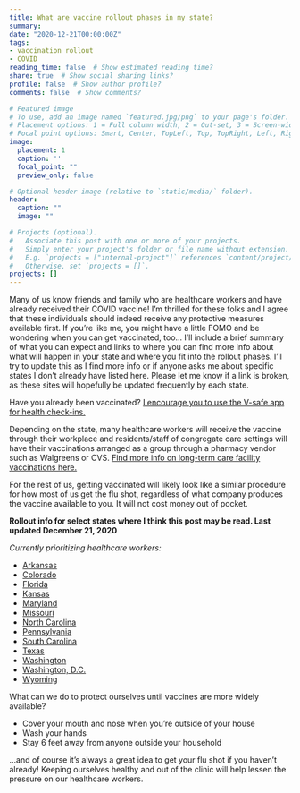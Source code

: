 ```yaml
---
title: What are vaccine rollout phases in my state?
summary: 
date: "2020-12-21T00:00:00Z"
tags:
- vaccination rollout
- COVID
reading_time: false  # Show estimated reading time?
share: true  # Show social sharing links?
profile: false  # Show author profile?
comments: false  # Show comments?

# Featured image
# To use, add an image named `featured.jpg/png` to your page's folder.
# Placement options: 1 = Full column width, 2 = Out-set, 3 = Screen-width
# Focal point options: Smart, Center, TopLeft, Top, TopRight, Left, Right, BottomLeft, Bottom, BottomRight
image:
  placement: 1
  caption: ''
  focal_point: ""
  preview_only: false

# Optional header image (relative to `static/media/` folder).
header:
  caption: ""
  image: ""

# Projects (optional).
#   Associate this post with one or more of your projects.
#   Simply enter your project's folder or file name without extension.
#   E.g. `projects = ["internal-project"]` references `content/project/deep-learning/index.md`.
#   Otherwise, set `projects = []`.
projects: []
---
```

Many of us know friends and family who are healthcare workers and have already received their COVID vaccine! I’m thrilled for these folks and I agree that these individuals should indeed receive any protective measures available first. If you’re like me, you might have a little FOMO and be wondering when you can get vaccinated, too… I’ll include a brief summary of what you can expect and links to where you can find more info about what will happen in your state and where you fit into the rollout phases. I’ll try to update this as I find more info or if anyone asks me about specific states I don’t already have listed here. Please let me know if a link is broken, as these sites will hopefully be updated frequently by each state.

Have you already been vaccinated? [I encourage you to use the V-safe app for health check-ins.](https://www.cdc.gov/coronavirus/2019-ncov/vaccines/safety/vsafe.html)

Depending on the state, many healthcare workers will receive the vaccine through their workplace and residents/staff of congregate care settings will have their vaccinations arranged as a group through a pharmacy vendor such as Walgreens or CVS. [Find more info on long-term care facility vaccinations here.](https://www.cdc.gov/vaccines/covid-19/long-term-care/pharmacy-partnerships.html) 

For the rest of us, getting vaccinated will likely look like a similar procedure for how most of us get the flu shot, regardless of what company produces the vaccine available to you. It will not cost money out of pocket.


**Rollout info for select states where I think this post may be read. Last updated December 21, 2020**

*Currently prioritizing healthcare workers:*

- [Arkansas](https://www.healthy.arkansas.gov/programs-services/topics/covid-19-vaccination-plan)
- [Colorado](https://covid19.colorado.gov/vaccine)
- [Florida](http://ww11.doh.state.fl.us/comm/_partners/covid19_report_archive/vaccination-plan/vaccination_plan_latest.pdf)
- [Kansas](https://www.coronavirus.kdheks.gov/284/COVID-19-Vaccine)
- [Maryland](https://governor.maryland.gov/2020/12/15/as-state-of-maryland-begins-vaccination-phase-1a-governor-hogan-reactivates-national-guard/)
- [Missouri](https://covidvaccine.mo.gov/info-graphic-alt/vaccine-availability.html)
- [North Carolina](https://covid19.ncdhhs.gov/vaccines)
- [Pennsylvania](https://www.health.pa.gov/topics/disease/coronavirus/Pages/Vaccine.aspx)
- [South Carolina](https://scdhec.gov/sites/default/files/Library/CR-012873.pdf)
- [Texas](https://www.dshs.state.tx.us/coronavirus/immunize/vaccine.aspx)
- [Washington](https://www.doh.wa.gov/Emergencies/COVID19/vaccine)
- [Washington, D.C.](https://coronavirus.dc.gov/vaccine)
- [Wyoming](https://health.wyo.gov/publichealth/immunization/wyoming-covid-19-vaccine-information/)

What can we do to protect ourselves until vaccines are more widely available?
- Cover your mouth and nose when you’re outside of your house
- Wash your hands
- Stay 6 feet away from anyone outside your household

…and of course it’s always a great idea to get your flu shot if you haven’t already! Keeping ourselves healthy and out of the clinic will help lessen the pressure on our healthcare workers.
